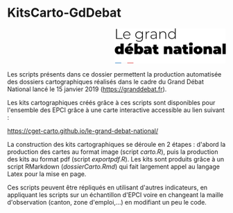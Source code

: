 # KitsCarto-GdDebat

<p align="right">
  <img src="https://raw.githubusercontent.com/observatoire-territoires/KitsCarto-GdDebat/master/img/logoGDN.png" width="256">
</p>     
     
Les scripts présents dans ce dossier permettent la production automatisée des dossiers cartographiques réalisés dans le cadre du Grand Débat National lancé le 15 janvier 2019 (https://granddebat.fr). 

Les kits cartographiques créés grâce à ces scripts sont disponibles pour l'ensemble des EPCI grâce à une carte interactive accessible au lien suivant : 

https://cget-carto.github.io/le-grand-debat-national/

La construction des kits cartographiques se déroule en 2 étapes : d'abord la production des cartes au format image  (script *carto.R*), puis la production des kits au format pdf (script *exportpdf.R*). Les kits sont produits grâce à un script RMarkdown (*dossierCarto.Rmd*) qui fait largement appel au langage Latex pour la mise en page.

Ces scripts peuvent être répliqués en utilisant d'autres indicateurs, en appliquant les scripts sur un échantillon d'EPCI voire en changeant la maille d'observation (canton, zone d'emploi,...) en modifiant un peu le code.
